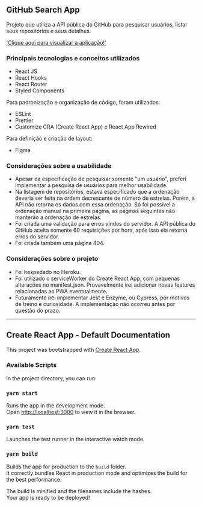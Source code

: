 ## GitHub Search App

Projeto que utiliza a API pública do GitHub para pesquisar usuários, listar seus repositórios e seus detalhes.

['Clique aqui para visualizar a aplicação!'](https://gh-search-app.herokuapp.com/)

### Principais tecnologias e conceitos utilizados

-   React JS
-   React Hooks
-   React Router
-   Styled Components

Para padronização e organização de código, foram utilizados:

-   ESLint
-   Prettier
-   Customize CRA (Create React App) e React App Rewired

Para definição e criação de layout:

-   Figma

### Considerações sobre a usabilidade

-   Apesar da especificação de pesquisar somente "um usuário", preferi implementar a pesquisa de usuários para melhor usabilidade.
-   Na listagem de repositórios, estava especificado que a ordenação deveria ser feita na ordem decrescente de número de estrelas. Porém, a API não retorna os dados com essa ordenação. Só foi possível a ordenação manual na primeira página, as páginas seguintes não manterão a ordenação de estrelas.
-   Foi criada uma validação para erros vindos do servidor. A API pública do GitHub aceita somente 60 requisições por hora, após isso ela retorna erros do servidor.
-   Foi criada também uma página 404.

### Considerações sobre o projeto

-   Foi hospedado no Heroku.
-   Foi utilizado o serviceWorker do Create React App, com pequenas alterações no manifest.json. Provavelmente irei adicionar novas features relacionadas ao PWA eventualmente.
-   Futuramente irei implementar Jest e Enzyme, ou Cypress, por motivos de treino e curiosidade. A implementação não ocorreu antes por questão do prazo.

<hr/>

## Create React App - Default Documentation

This project was bootstrapped with [Create React App](https://github.com/facebook/create-react-app).

### Available Scripts

In the project directory, you can run:

### `yarn start`

Runs the app in the development mode.<br />
Open [http://localhost:3000](http://localhost:3000) to view it in the browser.

### `yarn test`

Launches the test runner in the interactive watch mode.<br />

### `yarn build`

Builds the app for production to the `build` folder.<br />
It correctly bundles React in production mode and optimizes the build for the best performance.

The build is minified and the filenames include the hashes.<br />
Your app is ready to be deployed!
